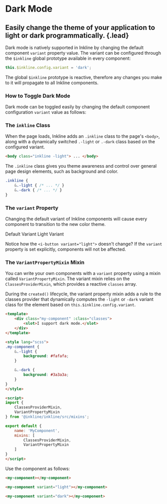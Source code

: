# Dark Mode
## Easily change the theme of your application to light or dark programmatically. {.lead}

Dark mode is natively supported in Inkline by changing the default component `variant` property value. The variant can be configured through the `$inkline` global prototype available in every component:

~~~js
this.$inkline.config.variant = 'dark';
~~~

<i-alert variant="info" class="_margin-top-1">
    <template slot="icon"><i-icon icon="info" class="h4"></i-icon></template>
    <p>The global <code>$inkline</code> prototype is reactive, therefore any changes you make to it will propagate to all Inkline components.</p>
</i-alert>

### How to Toggle Dark Mode
Dark mode can be toggled easily by changing the default component configuration `variant` value as follows:

<i-code-preview title="Toggle Dark Mode">
<i-button @click="toggleVariant"><i-icon icon="light" /></i-button>

<template slot="html">

~~~html
<i-button @click="toggleDarkMode">
    <i-icon icon="light" />
</i-button>
~~~

</template>
<template slot="js">

~~~js
export default {
    methods: {
        toggleDarkMode() {
            this.$inkline.config.variant = this.$inkline.config.variant === 'light' ? 'dark' : 'light';
        }
    }
}
~~~

</template>
</i-code-preview>


### The `inkline` Class
When the page loads, Inkline adds an `.inkline` class to the page's `<body>`, along with a dynamically switched `.-light` or `.-dark` class based on the configured variant. 

~~~html
<body class="inkline -light"> ... </body>
~~~

The `.inkline` class gives you theme awareness and control over general page design elements, such as background and color.

~~~scss
.inkline { 
    &.-light { /* ... */ }
    &.-dark { /* ... */ }
}
~~~

### The `variant` Property
Changing the default variant of Inkline components will cause every component to transition to the new color theme. 

<i-code-preview title="Variant Property">
<i-button class="_margin-right-1" @click="toggleVariant"><i-icon icon="light" /></i-button>
<i-button>Default Variant</i-button> 
<i-button variant="light">Light Variant</i-button> 

<template slot="html">

~~~html
<i-button>Default Variant</i-button> 
~~~

~~~html
<i-button variant="light">Light Variant</i-button> 
~~~

</template>
</i-code-preview>

Notice how the `<i-button variant="light">` doesn't change? If the `variant` property is set explicitly, components will not be affected.


### The `VariantPropertyMixin` Mixin
You can write your own components with a `variant` property using a mixin called `VariantPropertyMixin`. The variant mixin relies on the `ClassesProviderMixin`, which provides a reactive `classes` array. 

During the `created()` lifecycle, the variant property mixin adds a rule to the classes provider that dynamically computes the `-light` or `-dark` variant class for the element based on `this.$inkline.config.variant`.

~~~html
<template>
    <div class="my-component" :class="classes">
        <slot>I support dark mode.</slot>
    </div>
</template>

<style lang="scss">
.my-component {
    &.-light {
        background: #fafafa;
    }

    &.-dark {
        background: #3a3a3a;
    }
}
</style>

<script>
import { 
    ClassesProviderMixin, 
    VariantPropertyMixin 
} from '@inkline/inkline/src/mixins';

export default {
    name: 'MyComponent',
    mixins: [
        ClassesProviderMixin,
        VariantPropertyMixin
    ]
}
</script>
~~~

Use the component as follows:

~~~html
<my-component></my-component>

<my-component variant="light"></my-component>

<my-component variant="dark"></my-component>
~~~
